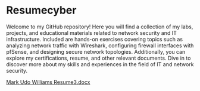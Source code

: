 # Resumecyber
Welcome to my GitHub repository! Here you will find a collection of my labs, projects, and educational materials related to network security and IT infrastructure. Included are hands-on exercises covering topics such as analyzing network traffic with Wireshark, configuring firewall interfaces with pfSense, and designing secure network topologies. Additionally, you can explore my certifications, resume, and other relevant documents. Dive in to discover more about my skills and experiences in the field of IT and network security.

[Mark Udo Williams Resume3.docx](https://github.com/user-attachments/files/16196133/Mark.Udo.Williams.Resume3.docx)
